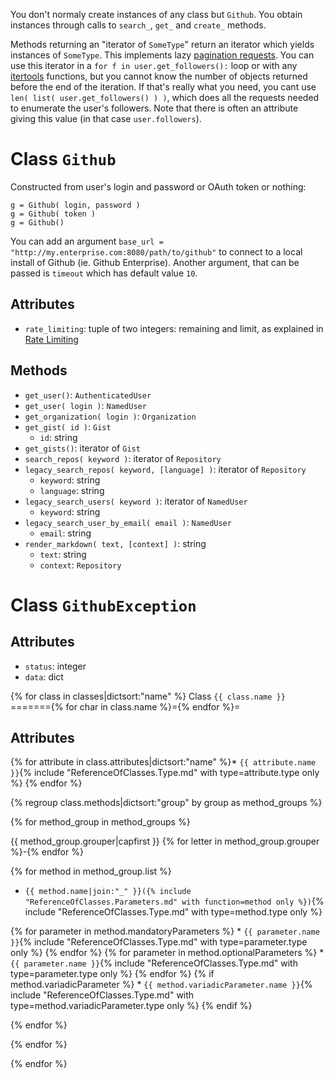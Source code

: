 You don't normaly create instances of any class but `Github`.
You obtain instances through calls to `search_`, `get_` and `create_` methods.

Methods returning an "iterator of `SomeType`" return an iterator which yields instances of `SomeType`.
This implements lazy [pagination requests](http://developer.github.com/v3/#pagination).
You can use this iterator in a `for f in user.get_followers():` loop or with any [itertools](http://docs.python.org/library/itertools.html) functions,
but you cannot know the number of objects returned before the end of the iteration.
If that's really what you need, you cant use `len( list( user.get_followers() ) )`, which does all the requests needed to enumerate the user's followers.
Note that there is often an attribute giving this value (in that case `user.followers`).

Class `Github`
==============

Constructed from user's login and password or OAuth token or nothing:

    g = Github( login, password )
    g = Github( token )
    g = Github()

You can add an argument `base_url = "http://my.enterprise.com:8080/path/to/github"` to connect to a local install of Github (ie. Github Enterprise).
Another argument, that can be passed is `timeout` which has default value `10`.

Attributes
----------
* `rate_limiting`: tuple of two integers: remaining and limit, as explained in [Rate Limiting](http://developer.github.com/v3/#rate-limiting)

Methods
-------
* `get_user()`: `AuthenticatedUser`
* `get_user( login )`: `NamedUser`
* `get_organization( login )`: `Organization`
* `get_gist( id )`: `Gist`
    * `id`: string
* `get_gists()`: iterator of `Gist`
* `search_repos( keyword )`: iterator of `Repository`
* `legacy_search_repos( keyword, [language] )`: iterator of `Repository`
    * `keyword`: string
    * `language`: string
* `legacy_search_users( keyword )`: iterator of `NamedUser`
    * `keyword`: string
* `legacy_search_user_by_email( email )`: `NamedUser`
    * `email`: string
* `render_markdown( text, [context] )`: string
    * `text`: string
    * `context`: `Repository`

Class `GithubException`
=======================

Attributes
----------
* `status`: integer
* `data`: dict

{% for class in classes|dictsort:"name" %}
Class `{{ class.name }}`
======={% for char in class.name %}={% endfor %}=

Attributes
----------
{% for attribute in class.attributes|dictsort:"name" %}* `{{ attribute.name }}`{% include "ReferenceOfClasses.Type.md" with type=attribute.type only %}
{% endfor %}

{% regroup class.methods|dictsort:"group" by group as method_groups %}

{% for method_group in method_groups %}

{{ method_group.grouper|capfirst }}
{% for letter in method_group.grouper %}-{% endfor %}

{% for method in method_group.list %}

* `{{ method.name|join:"_" }}({% include "ReferenceOfClasses.Parameters.md" with function=method only %})`{% include "ReferenceOfClasses.Type.md" with type=method.type only %}

{% for parameter in method.mandatoryParameters %}
    * `{{ parameter.name }}`{% include "ReferenceOfClasses.Type.md" with type=parameter.type only %}
{% endfor %}
{% for parameter in method.optionalParameters %}
    * `{{ parameter.name }}`{% include "ReferenceOfClasses.Type.md" with type=parameter.type only %}
{% endfor %}
{% if method.variadicParameter %}
    * `{{ method.variadicParameter.name }}`{% include "ReferenceOfClasses.Type.md" with type=method.variadicParameter.type only %}
{% endif %}

{% endfor %}

{% endfor %}

{% endfor %}
